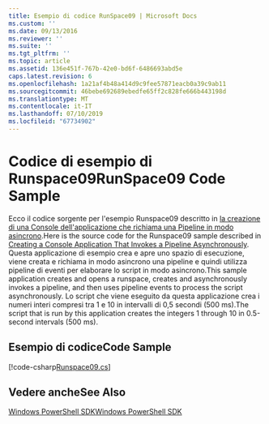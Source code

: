 ```yaml
---
title: Esempio di codice RunSpace09 | Microsoft Docs
ms.custom: ''
ms.date: 09/13/2016
ms.reviewer: ''
ms.suite: ''
ms.tgt_pltfrm: ''
ms.topic: article
ms.assetid: 136e451f-767b-42e0-bd6f-6486693abd5e
caps.latest.revision: 6
ms.openlocfilehash: 1a21af4b48a414d9c9fee57871eacb0a39c9ab11
ms.sourcegitcommit: 46bebe692689ebedfe65ff2c828fe666b443198d
ms.translationtype: MT
ms.contentlocale: it-IT
ms.lasthandoff: 07/10/2019
ms.locfileid: "67734902"
---
```

# <a name="runspace09-code-sample"></a><span data-ttu-id="8b351-102">Codice di esempio di Runspace09</span><span class="sxs-lookup"><span data-stu-id="8b351-102">RunSpace09 Code Sample</span></span>

<span data-ttu-id="8b351-103">Ecco il codice sorgente per l'esempio Runspace09 descritto in [la creazione di una Console dell'applicazione che richiama una Pipeline in modo asincrono](https://msdn.microsoft.com/en-us/198c1c94-2a06-457e-93ce-c0d910618e47).</span><span class="sxs-lookup"><span data-stu-id="8b351-103">Here is the source code for the Runspace09 sample described in [Creating a Console Application That Invokes a Pipeline Asynchronously](https://msdn.microsoft.com/en-us/198c1c94-2a06-457e-93ce-c0d910618e47).</span></span> <span data-ttu-id="8b351-104">Questa applicazione di esempio crea e apre uno spazio di esecuzione, viene creata e richiama in modo asincrono una pipeline e quindi utilizza pipeline di eventi per elaborare lo script in modo asincrono.</span><span class="sxs-lookup"><span data-stu-id="8b351-104">This sample application creates and opens a runspace, creates and asynchronously invokes a pipeline, and then uses pipeline events to process the script asynchronously.</span></span> <span data-ttu-id="8b351-105">Lo script che viene eseguito da questa applicazione crea i numeri interi compresi tra 1 e 10 in intervalli di 0,5 secondi (500 ms).</span><span class="sxs-lookup"><span data-stu-id="8b351-105">The script that is run by this application creates the integers 1 through 10 in 0.5-second intervals (500 ms).</span></span>

## <a name="code-sample"></a><span data-ttu-id="8b351-106">Esempio di codice</span><span class="sxs-lookup"><span data-stu-id="8b351-106">Code Sample</span></span>

[!code-csharp[Runspace09.cs](../../powershell-sdk-samples/SDK-2.0/csharp/Runspace09/Runspace09.cs#L11-L113 "Runspace09.cs")]

## <a name="see-also"></a><span data-ttu-id="8b351-107">Vedere anche</span><span class="sxs-lookup"><span data-stu-id="8b351-107">See Also</span></span>

[<span data-ttu-id="8b351-108">Windows PowerShell SDK</span><span class="sxs-lookup"><span data-stu-id="8b351-108">Windows PowerShell SDK</span></span>](../windows-powershell-reference.md)